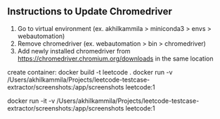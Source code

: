 ## Instructions to Update Chromedriver
1. Go to virtual environment (ex. akhilkammila > miniconda3 > envs > webautomation)
2. Remove chromedriver (ex. webautomation > bin > chromedriver)
3. Add newly installed chromedriver from https://chromedriver.chromium.org/downloads in the same location

create container:
docker build -t leetcode .
docker run -v /Users/akhilkammila/Projects/leetcode-testcase-extractor/screenshots:/app/screenshots leetcode:1

docker run -it -v /Users/akhilkammila/Projects/leetcode-testcase-extractor/screenshots:/app/screenshots leetcode:1